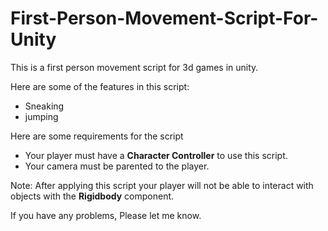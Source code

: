 # First-Person-Movement-Script-For-Unity

This is a first person movement script for 3d games in unity.

Here are some of the features in this script:

- Sneaking
- jumping

Here are some requirements for the script

- Your player must have a **Character Controller** to use this script.
- Your camera must be parented to the player.

Note: After applying this script your player will not be able to interact with objects with the **Rigidbody** component.

If you have any problems, Please let me know.

